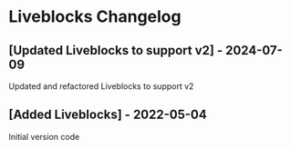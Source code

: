 # Liveblocks Changelog

## [Updated Liveblocks to support v2] - 2024-07-09

Updated and refactored Liveblocks to support v2

## [Added Liveblocks] - 2022-05-04

Initial version code
